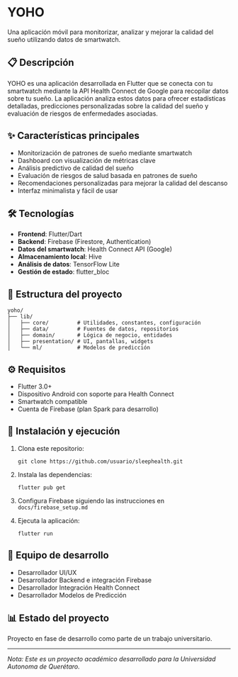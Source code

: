 # YOHO

Una aplicación móvil para monitorizar, analizar y mejorar la calidad del sueño utilizando datos de smartwatch.

## 📋 Descripción

YOHO es una aplicación desarrollada en Flutter que se conecta con tu smartwatch mediante la API Health Connect de Google para recopilar datos sobre tu sueño. La aplicación analiza estos datos para ofrecer estadísticas detalladas, predicciones personalizadas sobre la calidad del sueño y evaluación de riesgos de enfermedades asociadas.

## ✨ Características principales

- Monitorización de patrones de sueño mediante smartwatch
- Dashboard con visualización de métricas clave
- Análisis predictivo de calidad del sueño
- Evaluación de riesgos de salud basada en patrones de sueño
- Recomendaciones personalizadas para mejorar la calidad del descanso
- Interfaz minimalista y fácil de usar

## 🛠️ Tecnologías

- **Frontend**: Flutter/Dart
- **Backend**: Firebase (Firestore, Authentication)
- **Datos del smartwatch**: Health Connect API (Google)
- **Almacenamiento local**: Hive
- **Análisis de datos**: TensorFlow Lite
- **Gestión de estado**: flutter_bloc

## 📁 Estructura del proyecto

```
yoho/
├── lib/
│   ├── core/         # Utilidades, constantes, configuración
│   ├── data/         # Fuentes de datos, repositorios
│   ├── domain/       # Lógica de negocio, entidades
│   ├── presentation/ # UI, pantallas, widgets
│   └── ml/           # Modelos de predicción
```

## ⚙️ Requisitos

- Flutter 3.0+
- Dispositivo Android con soporte para Health Connect
- Smartwatch compatible
- Cuenta de Firebase (plan Spark para desarrollo)

## 🚀 Instalación y ejecución

1. Clona este repositorio:

   ```
   git clone https://github.com/usuario/sleephealth.git
   ```

2. Instala las dependencias:

   ```
   flutter pub get
   ```

3. Configura Firebase siguiendo las instrucciones en `docs/firebase_setup.md`

4. Ejecuta la aplicación:
   ```
   flutter run
   ```

## 👥 Equipo de desarrollo

- Desarrollador UI/UX
- Desarrollador Backend e integración Firebase
- Desarrollador Integración Health Connect
- Desarrollador Modelos de Predicción

## 📊 Estado del proyecto

Proyecto en fase de desarrollo como parte de un trabajo universitario.

---

_Nota: Este es un proyecto académico desarrollado para la Universidad Autonoma de Querétaro._
